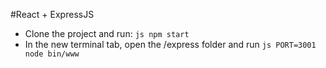 #React + ExpressJS

- Clone the project and run: `js npm start`
- In the new terminal tab, open the /express folder and run `js PORT=3001 node bin/www`

